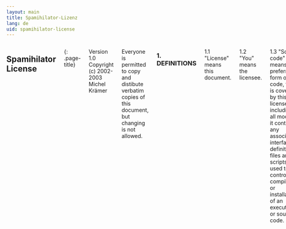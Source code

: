 ```yaml
---
layout: main
title: Spamihilator-Lizenz
lang: de
uid: spamihilator-license
---
```


<div class="row">
<div class="twelve columns" markdown="1">

## Spamihilator License
{: .page-title}

Version 1.0
Copyright (c) 2002-2003 Michel Krämer

  Everyone is permitted to copy and distibute verbatim copies of this document,
but changing is not allowed.



### 1. DEFINITIONS

  1.1 "License" means this document.

  1.2 "You" means the licensee.

  1.3 "Source code" means the preferred form of the code, that is covered by
      this license, including all modules it contains, any associated
      interface definition files and scripts used to control compilation or
      installation of an executable or source code.

  1.4 "Compilation" means a binary or executable file or binary or executable
      files created by a compiler, assembler or linker or any other software
      that is able to process source code.

  1.5 "Author" means the original copyright holder of this software.



### 2. COPYING AND DISTRIBUTION

  This software is FREEWARE. You may distribute copies of this software but you
may NOT charge for the software or the service of distrubution.
If you make copies of this program you must give the recipients all the rights
you have. You must also include this license in the distribution.

Although some parts of the program's source code may be published by the
Author, you are not allowed to distribute it in any way. You may read the
source code to get an idea how to write new code for yourself but you may not
copy any portion of the original source code to create a new compilation or
verbatim compositions.


### 3. MODIFYING

  Modifying your copy or copies of the program or any portion of it in any
way is prohibited.

Although some parts of the program's source code may be published by the
Author, you are not allowed to modify these parts to create a new compilation
or verbatim compositions.


### 4. DECOMPILING

  Decompiling, disassembling or any reverse engineering of the binary and
executable files that are associated with this program is prohibited.


### 5. ACCEPTING THIS LICENSE

  Distributing or copying the program is prohibited by law unless you accept
this license. You are not required to do this, because you have not signed the
license, but by copying or distributing the program, you declare your
acceptance of this License.


### 6. DISCLAIMER OF WARRANTY

  THIS SOFTWARE IS PROVIDED "AS IT IS" WITHOUT WARRANTY OF ANY KIND, EITHER
EXPRESSED OR IMPLIED, INCLUDING, WITHOUT LIMITATION, WARRANTIES THAT THIS
SOFTWARE IS FREE OF DEFECTS, MERCHANTABLE, FIT FOR A PARTICULAR PURPOSE OR
NON-INFRINGING. THE ENTIRE RISK AS TO THE QUALITY AND PERFORMANCE OF THIS
PROGRAM IS WITH YOU. IF THE SOFTWARE SHOULD PROVE DEFECTIVE IN ANY RESPECT,
YOU (NOT THE AUTHOR OR ANY OTHER CONTRIBUTOR) ASSUME THE COST OF ANY
NECESSARY SERVICING, REPAIR OR CORRECTION. THIS DISCLAIMER OF WARRANTY
CONSTITUTES AN ESSENTIAL PART OF THIS LICENSE. NO USE OF ANY COVERED CODE
IS AUTHORIZED HEREUNDER EXCEPT UNDER THIS DISCLAIMER.


### 7. TERMINATION

  This license is valid as long as you use the product. It will be terminated
as soon as you violate any of its terms and conditions. In this case you have
to immediately destroy, respectively delete, all copies of this product you
made.


### 8. MISCELLANEOUS

  This license represents the complete agreement between the Author and you.
It overrides all other agreements, either spoken or written. It can only be
changed by a written and signed contract.

If, as a consequence of a court judgment or allegation of patent violation
or for any other reason (not limited to patent issues), conditions are
imposed on you (whether by court order, agreement or otherwise) that
contradict the conditions of this license, they do not excuse you from the
conditions of this license.  If you cannot distribute so as to satisfy
simultaneously your obligations under this license and any other pertinent
obligations, then as a consequence you may not distribute the program at all.
  

**END OF TERMS AND CONDITIONS.**

</div>
</div>
